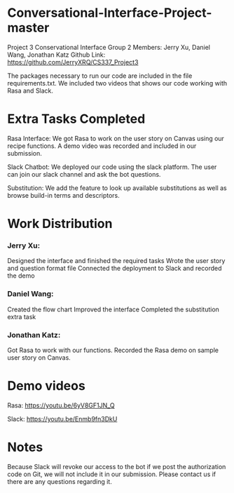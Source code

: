 # Conversational-Interface-Project-master
Project 3 Conservational Interface
Group 2
Members: Jerry Xu, Daniel Wang, Jonathan Katz
Github Link: https://github.com/JerryXRQ/CS337_Project3

The packages necessary to run our code are included in the file requirements.txt. We included two videos that shows our code working with Rasa and Slack.



# Extra Tasks Completed
Rasa Interface:
We got Rasa to work on the user story on Canvas using our recipe functions. A demo video was recorded and included in our submission.

Slack Chatbot:
We deployed our code using the slack platform. The user can join our slack channel and ask the bot questions.

Substitution:
We add the feature to look up available substitutions as well as browse build-in terms and descriptors.

# Work Distribution


### Jerry Xu:
Designed the interface and finished the required tasks
Wrote the user story and question format file
Connected the deployment to Slack and recorded the demo

### Daniel Wang:
Created the flow chart
Improved the interface
Completed the substitution extra task

### Jonathan Katz:
Got Rasa to work with our functions.
Recorded the Rasa demo on sample user story on Canvas.


# Demo videos

Rasa: https://youtu.be/6yV8GF1JN_Q

Slack: https://youtu.be/Enmb9fn3DkU

# Notes

Because Slack will revoke our access to the bot if we post the authorization code on Git, we will not include it in our submission. Please contact us if there are any questions regarding it.

